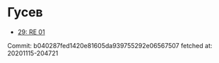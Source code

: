 # Гусев
- [29: RE 01](29.md)

Commit: b040287fed1420e81605da939755292e06567507
 fetched at: 20201115-204721
